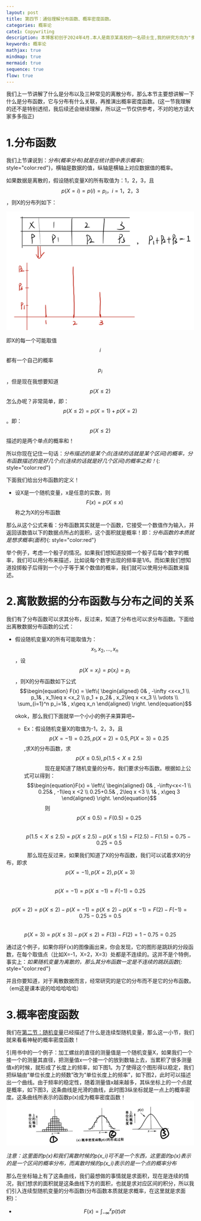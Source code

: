 ```yaml
---
layout: post
title: 第四节：通俗理解分布函数、概率密度函数。
categories: 概率论
cate1: Copywriting
description: 本博客初创于2024年4月.本人是南京某高校的一名硕士生,我的研究方向为"多模态学习"(数学专业).
keywords: 概率论
mathjax: true
mindmap: true
mermaid: true
sequence: true
flow: true
---
```


我们上一节讲解了什么是分布以及三种常见的离散分布，那么本节主要想讲解一下什么是分布函数，它与分布有什么关联，再推演出概率密度函数。(这一节我理解的还不是特别透彻，我后续还会继续理解，所以这一节仅供参考，不对的地方请大家多多指正)

# 1.分布函数
我们上节课说到：*分布(概率分布)就是在统计图中表示概率*{: style="color:red"}，横轴是数据的值，纵轴是横轴上对应数据值的概率。

如果数据是离散的，假设随机变量X的所有取值为：1，2，3，且$$p(X = i) = p(i) = p_i ， i=1，2，3$$，则X的分布列如下：

![p1](/images/posts/概率论第四节1.jpg)

即X的每一个可能取值$$i$$都有一个自己的概率$$p_i$$，但是现在我想要知道$$p(X\leq 2)$$怎么办呢？非常简单，即：$$p(X\leq 2) = p(X=1)+p(X=2)$$。即：$$p(X\leq 2)$$描述的是两个单点的概率和！

所以你现在记住一句话：*分布描述的是某个点(连续的话就是某个区间)的概率，分布函数描述的是好几个点(连续的话就是好几个区间)的概率之和！*{: style="color:red"}

下面我们给出分布函数的定义！

* 设X是一个随机变量，x是任意的实数，则$$F(x) = p(X\leq x)$$称之为X的分布函数

那么从这个公式来看：分布函数其实就是一个函数，它接受一个数值作为输入，并返回该数值以下的数据点所占的面积，这个面积就是概率！即：*分布函数的本质就是想求概率(面积)*{: style="color:red"}

举个例子，考虑一个骰子的情况。如果我们想知道投掷一个骰子后每个数字的概率，我们可以用分布来描述，比如说每个数字出现的频率是1/6。而如果我们想知道投掷骰子后得到一个小于等于某个数值的概率，我们就可以使用分布函数来描述。

# 2.离散数据的分布函数与分布之间的关系

我们有了分布函数可以求其分布，反过来，知道了分布也可以求分布函数。下面给出离散数据分布函数的公式：

* 假设随机变量X的所有可能取值为：$$x_1,x_2,...,x_n$$，设$$p(X=x_i) = p(x_i) = p_i$$，则X的分布函数如下公式
$$\begin{equation}
F(x) = 
			\left\{
			\begin{aligned}
				0& , -\infty <x<x_1 \\
				p_1& , x_1\leq x <x_2 \\
        p_1 + p_2& , x_2\leq x <x_3 \\
				\vdots \\
				\sum_{i=1}^n p_i=1& , x\geq x_n
			\end{aligned}
			\right.
		\end{equation}$$

  okok，那么我们下面就举一个小小的例子来算算吧~

  * Ex：假设随机变量X的取值为-1，2，3，且$$p(X=-1) = 0.25 , p(X=2) = 0.5 , P(X=3) = 0.25$$,求X的分布函数，求$$p(X\leq 0.5) , p(1.5<X\leq 2.5)$$
&emsp;&emsp;&emsp;&emsp;现在是知道了随机变量的分布，我们要求分布函数。根据如上公式可以得到：
$$\begin{equation}F(x) = 
			\left\{
			\begin{aligned}
				0& , -\infty<x<-1 \\
				0.25& , -1\leq x <2 \\
        0.25+0.5& , 2\leq x <3 \\
				1& , x\geq 3
			\end{aligned}
			\right.
		\end{equation}$$
&emsp;&emsp;&emsp;&emsp;则$$p(X\leq 0.5) = F(0.5) = 0.25 $$
&emsp;&emsp;&emsp;&emsp;$$p(1.5<X\leq 2.5) = p(X\leq 2.5) - p(X\leq 1.5) = F(2.5) - F(1.5) = 0.75-0.25=0.5$$

&emsp;&emsp;&emsp;&emsp;那么现在反过来，如果我们知道了X的分布函数，我们可以试着求X的分布，即求
&emsp;&emsp;&emsp;&emsp;$$p(X=-1),p(X=2),p(X=3)$$
&emsp;&emsp;&emsp;&emsp;$$p(X=-1) = p(X\leq -1) = F(-1) = 0.25$$
&emsp;&emsp;&emsp;&emsp;$$p(X=2) = p(X\leq 2) - p(X=-1) = p(X\leq 2) - p(X\leq -1) = F(2) - F(-1) = 0.75-0.25=0.5$$
&emsp;&emsp;&emsp;&emsp;$$p(X=3) = p(X\leq 3) - p(X\leq 2)  = F(3) - F(2) = 1-0.75=0.25$$

通过这个例子，如果你将F(x)的图像画出来，你会发现，它的图形是跳跃的分段函数，在每个取值点（比如X=-1，X=2，X=3）处都是不连续的。这并不是个特例，事实上：*如果随机变量为离散的，那么其分布函数一定是不连续的跳跃函数*{: style="color:red"}

并且你要知道，对于离散数据而言，经常研究的是它的分布而不是它的分布函数。（em这是课本说的哈哈哈哈哈）
# 3.概率密度函数
我们在[第二节：随机变量](https://lizimo-n.github.io///2024/04/11/%E6%A6%82%E7%8E%87%E8%AE%BA-%E9%9A%8F%E6%9C%BA%E5%8F%98%E9%87%8F/)已经描述了什么是连续型随机变量，那么这一小节，我们就来看看神秘的概率密度函数！

引用书中的一个例子：加工螺丝的直径的测量值是一个随机变量X，如果我们一个接一个的测量其直径，把测量值x一个接一个的放到数轴上去，当累积了很多测量值x的时候，就形成了长度上的频率，如下图1。为了使得这个图形得以稳定，我们把纵轴由“单位长度上的频数”改为“单位长度上的频率”，如下图2，此时可以描述出一个曲线。由于频率的稳定性，随着测量值x越来越多，其纵坐标上的一个点就是概率，如下图3，这条曲线是光滑的曲线，此时图3纵坐标就是一点上的概率密度。这条曲线所表示的函数p(x)成为概率密度函数！
![p3](/images/posts/概率论第四节3.jpg)

*注意：这里面的p(x)和我们离散时候的p(x_i)可不是一个东西，这里面的p(x)表示的是一个区间的概率分布，而离散时候的p(x_i)表示的是一个点的概率分布*

那么在坐标轴上有了这条曲线，我们最想做的事情就是求面积，现在是连续的情况，我们想求的面积就是这条曲线下方的面积，也就是求对应区间的积分，所以我们引入连续型随机变量的分布函数(分布函数本质就是求概率，在这里就是求面积)：

* $$F(x) = \int_{-\infty}^{x} p(t)dt$$

